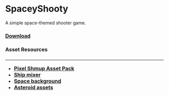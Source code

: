 # SpaceyShooty

A simple space-themed shooter game.

<h3><a href="https://github.com/SasVel/SpaceyShooty/raw/master/SpaceyShooty.exe">Download</a></h3>

<h3>Asset Resources<h3/>
<hr/>
<ul>
  <li><a href="https://kenney.nl/assets/pixel-shmup">Pixel Shmup Asset Pack</a></li>
  <li><a href="https://kenney.itch.io/ship-mixer">Ship mixer</a></li>
  <li><a href="https://piiixl.itch.io/space">Space background</a></li>
  <li><a href="https://arcadeisland.itch.io/space-shooter-wang-tiles">Asteroid assets</a></li>
</ul>

